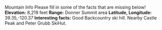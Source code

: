  Mountain Info
Please fill in some of the facts that are missing below!
**Elevation:**
8,219 feet
**Range:**
Donner Summit area
**Latitude, Longitude:**
39.35,-120.37
**Interesting facts:** 
Good Backcountry ski hill. Nearby Castle Peak and Peter Grubb SkiHut.
